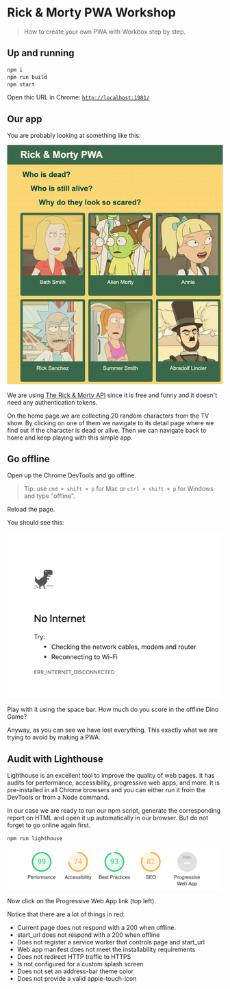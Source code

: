 # Rick & Morty PWA Workshop

> How to create your own PWA with Workbox step by step.

## Up and running

```bash
npm i
npm run build
npm start
```

Open thic URL in Chrome: [`http://localhost:1981/`](http://localhost:1981/)

## Our app

You are probably looking at something like this:

<img src="visuals/rick-morty-pwa-home.png">

We are using [The Rick & Morty API](https://rickandmortyapi.com/) since it is free and funny and it doesn't need any authentication tokens.

On the home page we are collecting 20 random characters from the TV show. By clicking on one of them we navigate to its detail page where we find out if the character is dead or alive. Then we can navigate back to home and keep playing with this simple app.

## Go offline

Open up the Chrome DevTools and go offline.

> Tip: use `cmd + shift + p` for Mac or `ctrl + shift + p` for Windows and type "offline".

Reload the page.

You should see this:

<img src="visuals/offline-dino-game.png">

Play with it using the space bar. How much do you score in the offline Dino Game?

Anyway, as you can see we have lost everything. This exactly what we are trying to avoid by making a PWA.

## Audit with Lighthouse

Lighthouse is an excellent tool to improve the quality of web pages.  It has audits for performance, accessibility, progressive web apps, and more. It is pre-installed in all Chrome browsers and you can either run it from the DevTools or from a Node command.

In our case we are ready to run our npm script, generate the corresponding report on HTML and open it up automatically in our browser. But do not forget to go online again first.

```bash
npm run lighthouse
```

<img src="visuals/lighthouse-initial-stats.png">

Now click on the Progressive Web App link (top left).

Notice that there are a lot of things in red:

* Current page does not respond with a 200 when offline.
* start_url does not respond with a 200 when offline
* Does not register a service worker that controls page and start_url
* Web app manifest does not meet the installability requirements
* Does not redirect HTTP traffic to HTTPS
* Is not configured for a custom splash screen
* Does not set an address-bar theme color
* Does not provide a valid apple-touch-icon
